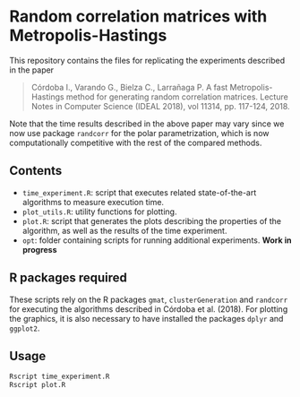 # Random correlation matrices with Metropolis-Hastings

This repository contains the files for replicating the experiments described in
the paper

> Córdoba I., Varando G., Bielza C., Larrañaga P. A fast
Metropolis-Hastings method for generating random correlation matrices. Lecture Notes in
Computer Science (IDEAL 2018), vol 11314, pp. 117-124, 2018. 

Note that the time results described in the above paper may vary since we now
use package `randcorr` for the polar parametrization, which is now computationally
competitive with the rest of the compared methods.

## Contents

- `time_experiment.R`: script that executes related state-of-the-art algorithms
  to measure execution time.
- `plot_utils.R`: utility functions for plotting.
- `plot.R`: script that generates the plots describing the properties of the
  algorithm, as well as the results of the time experiment.
- `opt`: folder containing scripts for running additional experiments. __Work in
  progress__

## R packages required

These scripts rely on the R packages `gmat`, `clusterGeneration` and
`randcorr` for executing the algorithms described in Córdoba et al. (2018). For
plotting the graphics, it is also necessary to have installed the packages
`dplyr` and `ggplot2`.

## Usage

```bash
Rscript time_experiment.R
Rscript plot.R
```


